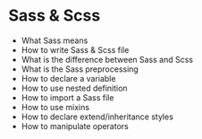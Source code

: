 # Sass & Scss
-   What Sass means
-   How to write Sass & Scss file
-   What is the difference between Sass and Scss
-   What is the Sass preprocessing
-   How to declare a variable
-   How to use nested definition
-   How to import a Sass file
-   How to use mixins
-   How to declare extend/inheritance styles
-   How to manipulate operators
